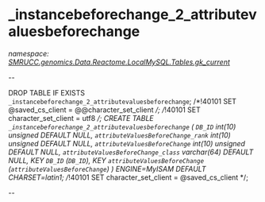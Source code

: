 ﻿# _instancebeforechange_2_attributevaluesbeforechange
_namespace: [SMRUCC.genomics.Data.Reactome.LocalMySQL.Tables.gk_current](./index.md)_

--
 
 DROP TABLE IF EXISTS `_instancebeforechange_2_attributevaluesbeforechange`;
 /*!40101 SET @saved_cs_client = @@character_set_client */;
 /*!40101 SET character_set_client = utf8 */;
 CREATE TABLE `_instancebeforechange_2_attributevaluesbeforechange` (
 `DB_ID` int(10) unsigned DEFAULT NULL,
 `attributeValuesBeforeChange_rank` int(10) unsigned DEFAULT NULL,
 `attributeValuesBeforeChange` int(10) unsigned DEFAULT NULL,
 `attributeValuesBeforeChange_class` varchar(64) DEFAULT NULL,
 KEY `DB_ID` (`DB_ID`),
 KEY `attributeValuesBeforeChange` (`attributeValuesBeforeChange`)
 ) ENGINE=MyISAM DEFAULT CHARSET=latin1;
 /*!40101 SET character_set_client = @saved_cs_client */;
 
 --




